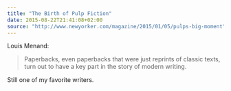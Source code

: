 ```yaml
---
title: "The Birth of Pulp Fiction"
date: 2015-08-22T21:41:08+02:00
source: "http://www.newyorker.com/magazine/2015/01/05/pulps-big-moment"
---
```


Louis Menand:

> Paperbacks, even paperbacks that were just reprints of classic texts, turn out to have a key part in the story of modern writing.

Still one of my favorite writers.
